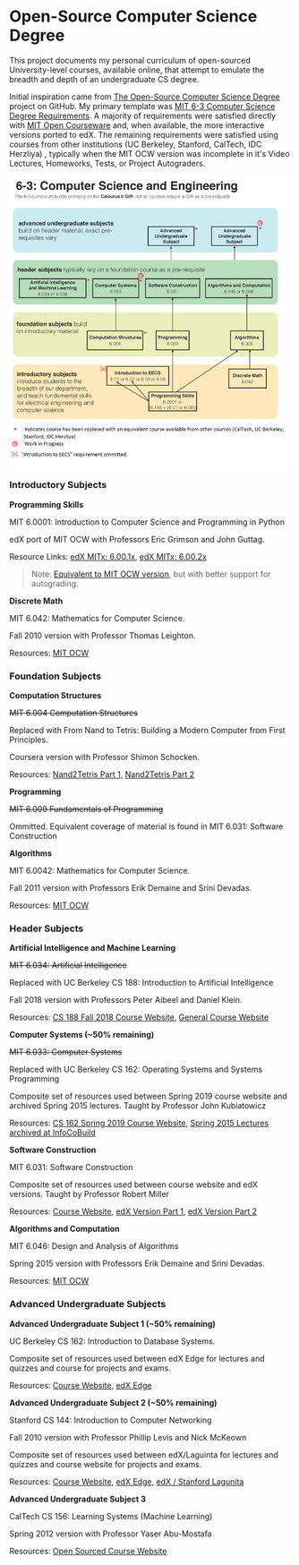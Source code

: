 # Open-Source Computer Science Degree

This project documents my personal curriculum of open-sourced University-level courses, available online, that attempt to emulate the breadth and depth of an undergraduate CS degree.  

Initial inspiration came from [The Open-Source Computer Science Degree](https://github.com/ossu/computer-science) project on GitHub. My primary template was [MIT 6-3 Computer Science Degree Requirements](http://www.eecs.mit.edu/curriculum2017). A majority of requirements were satisfied directly with [MIT Open Courseware](https://ocw.mit.edu/courses/electrical-engineering-and-computer-science/) and, when available, the more interactive versions ported to edX. The remaining requirements were satisfied using courses from other institutions (UC Berkeley, Stanford, CalTech, IDC Herzliya) , typically when the MIT OCW version was incomplete in it's Video Lectures, Homeworks, Tests, or Project Autograders.

![](imgs/MIT_CS_Curriculum.png)

### Introductory Subjects

**Programming Skills**

MIT 6.0001: Introduction to Computer Science and Programming in Python

edX port of MIT OCW with Professors Eric Grimson and John Guttag.

Resource Links: [edX MITx: 6.00.1x](https://courses.edx.org/courses/course-v1:MITx+6.00.1x+2T2017_2/course/), [edX MITx: 6.00.2x](https://courses.edx.org/courses/course-v1:=MITx+6.00.2x+3T2017/course/)

>Note: [Equivalent to MIT OCW version](https://ocw.mit.edu/courses/electrical-engineering-and-computer-science/6-0001-introduction-to-computer-science-and-programming-in-python-fall-2016/#course_tabs), but with better support for autograding.

**Discrete Math**

MIT 6.042: Mathematics for Computer Science.

Fall 2010 version with Professor Thomas Leighton.

Resources: [MIT OCW](https://ocw.mit.edu/courses/electrical-engineering-and-computer-science/6-042j-mathematics-for-computer-science-fall-2010/)

### Foundation Subjects

**Computation Structures**

~~MIT 6.004 Computation Structures~~ 

Replaced with From Nand to Tetris: Building a Modern Computer from First Principles.

Coursera version with Professor Shimon Schocken.

Resources: [Nand2Tetris Part 1](https://www.coursera.org/learn/build-a-computer?), [Nand2Tetris Part 2](https://www.coursera.org/learn/nand2tetris2) 

**Programming**

~~MIT 6.009 Fundamentals of Programming~~

Ommitted. Equivalent coverage of material is found in MIT 6.031: Software Construction

**Algorithms**

MIT 6.0042: Mathematics for Computer Science.

Fall 2011 version with Professors Erik Demaine and Srini Devadas.

Resources: [MIT OCW](https://ocw.mit.edu/courses/electrical-engineering-and-computer-science/6-006-introduction-to-algorithms-fall-2011/)


### Header Subjects

**Artificial Intelligence and Machine Learning**

~~MIT 6.034: Artificial Intelligence~~

Replaced with UC Berkeley CS 188: Introduction to Artificial Intelligence

Fall 2018 version with Professors Peter Aibeel and Daniel Klein.

Resources: [CS 188 Fall 2018 Course Website](https://inst.eecs.berkeley.edu/~cs188/fa18/), [General Course Website](http://ai.berkeley.edu/home.html)

**Computer Systems (~50% remaining)**

~~MIT 6.033: Computer Systems~~

Replaced with UC Berkeley CS 162: Operating Systems and Systems Programming

Composite set of resources used between Spring 2019 course website and archived Spring 2015 lectures. 
Taught by Professor John Kubiatowicz

Resources: [CS 162 Spring 2019 Course Website](https://cs162.eecs.berkeley.edu/), [Spring 2015 Lectures archived at InfoCoBuild](http://www.infocobuild.com/education/audio-video-courses/computer-science/cs162-spring2015-berkeley.html)

**Software Construction**

MIT 6.031: Software Construction

Composite set of resources used between course website and edX versions. Taught by Professor Robert Miller

Resources: [Course Website](http://web.mit.edu/6.031/www/sp19/), [edX Version Part 1](https://courses.edx.org/courses/course-v1:MITx+6.005.1x+3T2016/course/), [edX Version Part 2](https://courses.edx.org/courses/course-v1:MITx+6.005.2x+1T2017/course/) 

**Algorithms and Computation**

MIT 6.046: Design and Analysis of Algorithms

Spring 2015 version with Professors Erik Demaine and Srini Devadas.

Resources: [MIT OCW](https://ocw.mit.edu/courses/electrical-engineering-and-computer-science/6-046j-design-and-analysis-of-algorithms-spring-2015/)

### Advanced Undergraduate Subjects

**Advanced Undergraduate Subject 1 (~50% remaining)**

UC Berkeley CS 162: Introduction to Database Systems.

Composite set of resources used between edX Edge for lectures and quizzes and course for projects and exams. 

Resources: [Course Website](https://www.cs186berkeley.net/), [edX Edge](https://edge.edx.org/courses/course-v1:EdgeBerkeley+CS186+2019_SP/course/)

**Advanced Undergraduate Subject 2 (~50% remaining)**

Stanford CS 144: Introduction to Computer Networking

Fall 2010 version with Professor Phillip Levis and Nick McKeown

Composite set of resources used between edX/Laguinta for lectures and quizzes and course website for projects and exams.

Resources: [Course Website](http://www.scs.stanford.edu/10au-cs144/), [edX Edge](https://edge.edx.org/courses/course-v1:EdgeBerkeley+CS186+2019_SP/course/), [edX / Stanford Lagunita](https://lagunita.stanford.edu/courses/Engineering/Networking-SP/SelfPaced/about)

**Advanced Undergraduate Subject 3**

CalTech CS 156: Learning Systems (Machine Learning)

Spring 2012 version with Professor Yaser Abu-Mostafa

Resources: [Open Sourced Course Website](https://work.caltech.edu/telecourse.html)
